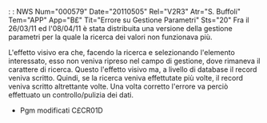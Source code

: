  :  : NWS Num="000579" Date="20110505" Rel="V2R3" Atr="S. Buffoli" Tem="APP" App="B£" Tit="Errore su Gestione Parametri" Sts="20"
Fra il 26/03/11 ed l'08/04/11 è stata distribuita una versione della gestione parametri per la quale la ricerca dei valori non funzionava più.

L'effetto visivo era che, facendo la ricerca e selezionando l'elemento interessato, esso non veniva
ripreso nel campo di gestione, dove rimaneva il carattere di ricerca.
Questo l'effetto visivo ma, a livello di database il record veniva scritto.
Quindi, se la ricerca veniva effettutate più volte, il record veniva scritto altrettante volte.
Una volta corretto l'errore va perciò effettuato un controllo/pulizia dei dati.

-  Pgm modificati C£CR01D
